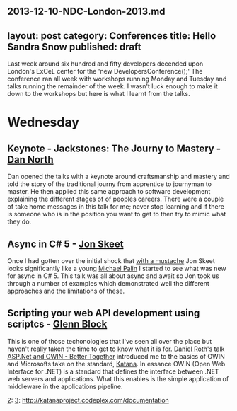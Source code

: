 2013-12-10-NDC-London-2013.md
---
layout: post
category: Conferences
title: Hello Sandra Snow
published: draft
---

Last week around six hundred and fifty developers decended upon London's ExCeL center for the 'new DevelopersConference();' The conference ran all week with workshops running Monday and Tuesday and talks running the remainder of the week. I wasn't luck enough to make it down to the workshops but here is what I learnt from the talks.

Wednesday
=========

Keynote - Jackstones: The Journy to Mastery - [Dan North][0]
------------------------------------------------------------

Dan opened the talks with a keynote around craftsmanship and mastery and told the story of the traditional journy from apprentice to journyman to master. He then applied this same approach to software development explaining the different stages of of peoples careers. There were a couple of take home messages in this talk for me; never stop learning and if there is someone who is in the position you want to get to then try to mimic what they do.

Async in C# 5 - [Jon Skeet][1]
------------------------------

Once I had gotten over the initial shock that [with a mustache][2] Jon Skeet looks significantly like a young [Michael Palin][3] I started to see what was new for async in C# 5. This talk was all about async and await so Jon took us through a number of examples which demonstrated well the different approaches and the limitations of these.

Scripting your web API development using scriptcs - [Glenn Block][4]
--------------------------------------------------------------------



This is one of those techonologies that I've seen all over the place but haven't really taken the time to get to know what it is for. [Daniel Roth][1]'s talk [ASP.Net and OWIN - Better Together][2] introduced me to the basics of OWIN and Microsofts take on the standard, [Katana][2]. In essance OWIN (Open Web Interface for .NET) is a standard that defines the interface between .NET web servers and applications. What this enables is the simple application of middleware in the applications pipeline.


   [0]: https://twitter.com/tastapod
   [1]: https://twitter.com/jonskeet
   [2]: http://uk.movember.com/mospace/6769921
   [3]: http://ia.media-imdb.com/images/M/MV5BNTQ5OTMyMzQ2MF5BMl5BanBnXkFtZTcwMTk5MzAxMw@@._V1_SX640_SY720_.jpg
   [4]: https://twitter.com/gblock
   [0]: http://adamralph.com/tags/#NDC
   [1]: https://twitter.com/danroth27
   [2]: 
   [3]: http://katanaproject.codeplex.com/documentation